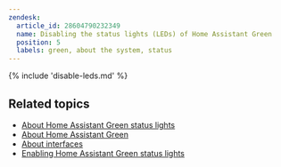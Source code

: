 ```yaml
---
zendesk:
  article_id: 28604790232349
  name: Disabling the status lights (LEDs) of Home Assistant Green
  position: 5
  labels: green, about the system, status
---
```


{% include 'disable-leds.md' %}

## Related topics

- [About Home Assistant Green status lights](/hc/en-us/articles/25210352599197/)
- [About Home Assistant Green](/hc/en-us/articles/25212448491165/)
- [About interfaces](/hc/en-us/articles/25212058857373)
- [Enabling Home Assistant Green status lights](/hc/en-us/articles/28604867573277)
